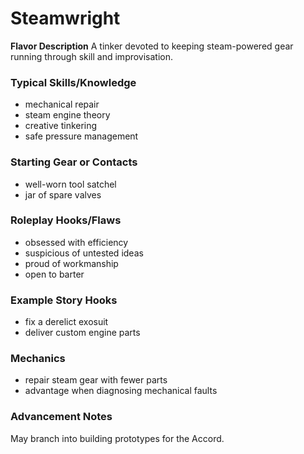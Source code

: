 # Steamwright

**Flavor Description**
A tinker devoted to keeping steam-powered gear running through skill and improvisation.

### Typical Skills/Knowledge
- mechanical repair
- steam engine theory
- creative tinkering
- safe pressure management

### Starting Gear or Contacts
- well-worn tool satchel
- jar of spare valves

### Roleplay Hooks/Flaws
- obsessed with efficiency
- suspicious of untested ideas
- proud of workmanship
- open to barter

### Example Story Hooks
- fix a derelict exosuit
- deliver custom engine parts

### Mechanics
- repair steam gear with fewer parts
- advantage when diagnosing mechanical faults

### Advancement Notes
May branch into building prototypes for the Accord.
